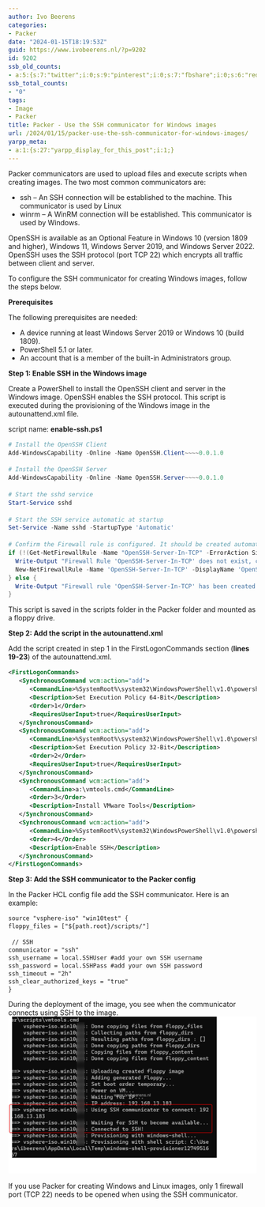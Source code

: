 ```yaml
---
author: Ivo Beerens
categories:
- Packer
date: "2024-01-15T18:19:53Z"
guid: https://www.ivobeerens.nl/?p=9202
id: 9202
ssb_old_counts:
- a:5:{s:7:"twitter";i:0;s:9:"pinterest";i:0;s:7:"fbshare";i:0;s:6:"reddit";i:0;s:6:"tumblr";N;}
ssb_total_counts:
- "0"
tags:
- Image
- Packer
title: Packer - Use the SSH communicator for Windows images
url: /2024/01/15/packer-use-the-ssh-communicator-for-windows-images/
yarpp_meta:
- a:1:{s:27:"yarpp_display_for_this_post";i:1;}
---
```


Packer communicators are used to upload files and execute scripts when creating images. The two most common communicators are:

- ssh – An SSH connection will be established to the machine. This communicator is used by Linux
- winrm – A WinRM connection will be established. This communicator is used by Windows.

OpenSSH is available as an Optional Feature in Windows 10 (version 1809 and higher), Windows 11, Windows Server 2019, and Windows Server 2022. OpenSSH uses the SSH protocol (port TCP 22) which encrypts all traffic between client and server.

To configure the SSH communicator for creating Windows images, follow the steps below.

**Prerequisites**

The following prerequisites are needed:

- A device running at least Windows Server 2019 or Windows 10 (build 1809).
- PowerShell 5.1 or later.
- An account that is a member of the built-in Administrators group.

**Step 1: Enable SSH in the Windows image**

Create a PowerShell to install the OpenSSH client and server in the Windows image. OpenSSH enables the SSH protocol. This script is executed during the provisioning of the Windows image in the autounattend.xml file.

script name: **enable-ssh.ps1**

```powershell  
# Install the OpenSSH Client
Add-WindowsCapability -Online -Name OpenSSH.Client~~~~0.0.1.0
 
# Install the OpenSSH Server
Add-WindowsCapability -Online -Name OpenSSH.Server~~~~0.0.1.0
 
# Start the sshd service
Start-Service sshd
 
# Start the SSH service automatic at startup
Set-Service -Name sshd -StartupType 'Automatic'
 
# Confirm the Firewall rule is configured. It should be created automatically by setup. Run the following to verify
if (!(Get-NetFirewallRule -Name "OpenSSH-Server-In-TCP" -ErrorAction SilentlyContinue | Select-Object Name, Enabled)) {
  Write-Output "Firewall Rule 'OpenSSH-Server-In-TCP' does not exist, creating it..."
  New-NetFirewallRule -Name 'OpenSSH-Server-In-TCP' -DisplayName 'OpenSSH Server (sshd)' -Enabled True -Direction Inbound -Protocol TCP -Action Allow -LocalPort 22
} else {
  Write-Output "Firewall rule 'OpenSSH-Server-In-TCP' has been created and exists."
}
```

This script is saved in the scripts folder in the Packer folder and mounted as a floppy drive.

**Step 2: Add the script in the autounattend.xml**

Add the script created in step 1 in the FirstLogonCommands section (**lines 19-23**) of the autounattend.xml.

```xml  
<FirstLogonCommands>
   <SynchronousCommand wcm:action="add">
      <CommandLine>%SystemRoot%\system32\WindowsPowerShell\v1.0\powershell.exe -Command "Set-ExecutionPolicy -ExecutionPolicy RemoteSigned -Force"</CommandLine>
      <Description>Set Execution Policy 64-Bit</Description>
      <Order>1</Order>
      <RequiresUserInput>true</RequiresUserInput>
   </SynchronousCommand>
   <SynchronousCommand wcm:action="add">
      <CommandLine>%SystemRoot%\system32\WindowsPowerShell\v1.0\powershell.exe -Command "Set-ExecutionPolicy -ExecutionPolicy RemoteSigned -Force"</CommandLine>
      <Description>Set Execution Policy 32-Bit</Description>
      <Order>2</Order>
      <RequiresUserInput>true</RequiresUserInput>
   </SynchronousCommand>
   <SynchronousCommand wcm:action="add">
      <CommandLine>a:\vmtools.cmd</CommandLine>
      <Order>3</Order>
      <Description>Install VMware Tools</Description>
   </SynchronousCommand>
   <SynchronousCommand wcm:action="add">
      <CommandLine>%SystemRoot%\system32\WindowsPowerShell\v1.0\powershell.exe -File a:\enable-ssh.ps1</CommandLine>
      <Order>4</Order>
      <Description>Enable SSH</Description>
   </SynchronousCommand>
</FirstLogonCommands>
```

**Step 3: Add the SSH communicator to the Packer config**

In the Packer HCL config file add the SSH communicator. Here is an example:

```shell
source "vsphere-iso" "win10test" {
floppy_files = ["${path.root}/scripts/"]
 
 // SSH
communicator = "ssh"
ssh_username = local.SSHUser #add your own SSH username
ssh_password = local.SSHPass #add your own SSH password
ssh_timeout = "2h"
ssh_clear_authorized_keys = "true"
}
```

During the deployment of the image, you see when the communicator connects using SSH to the image.
![packer](images/2-1024x644.png)

If you use Packer for creating Windows and Linux images, only 1 firewall port (TCP 22) needs to be opened when using the SSH communicator.